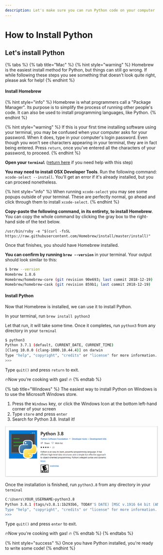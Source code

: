 ```yaml
---
description: Let's make sure you can run Python code on your computer
---
```


# How to Install Python

## Let's install Python

{% tabs %}
{% tab title="Mac" %}
{% hint style="warning" %}
Homebrew is the easiest install method for Python, but things can still go wrong. If while following these steps you see something that doesn't look quite right, please ask for help!
{% endhint %}

#### Install Homebrew

{% hint style="info" %}
Homebrew is what programmers call a "Package Manager". Its purpose is to simplify the process of running other people's code. It can also be used to install programming languages, like Python.
{% endhint %}

{% hint style="warning" %}
If this is your first time installing software using your terminal, you may be confused when your computer asks for your password. When it does, type in your computer's login password. Even though you won't see characters appearing in your terminal, they are in fact being entered. Press `return`, once you've entered all the characters of your password, to proceed.
{% endhint %}

**Open your `terminal`** \([return here](introducing-your-terminal.md) if you need help with this step\)

**You may need to install OSX Developer Tools**. Run the following command: `xcode-select --install`. You'll get an error if it's already installed, but you can proceed nonetheless.

{% hint style="info" %}
When running `xcode-select` you may see some popups outside of your terminal. These are perfectly normal, go ahead and click through them to install `xcode-select`.
{% endhint %}

**Copy-paste the following command, in its entirety, to install Homebrew**. You can copy the whole command by clicking the gray box to the right-hand side of the text below.

```text
/usr/bin/ruby -e "$(curl -fsSL https://raw.githubusercontent.com/Homebrew/install/master/install)"
```

Once that finishes, you should have Homebrew installed.

**You can confirm by running `brew --version`** in your terminal. Your output should look similar to this:

```bash
$ brew --version
Homebrew 1.8.6
Homebrew/homebrew-core (git revision 90e693; last commit 2018-12-19)
Homebrew/homebrew-cask (git revision 859b1; last commit 2018-12-19)
```

#### Install Python

Now that Homebrew is installed, we can use it to install Python.

In your terminal, run `brew install python3`

Let that run, it will take some time. Once it completes, run `python3` from any directory in your `terminal`

```bash
$ python3
Python 3.7.1 (default, CURRENT_DATE, CURRENT_TIME) 
[Clang 10.0.0 (clang-1000.10.44.4)] on darwin
Type "help", "copyright", "credits" or "license" for more information.
>>>
```

Type `quit()` and press `return` to exit.

🔥Now you're cooking with gas! 🔥
{% endtab %}

{% tab title="Windows" %}
The easiest way to install Python on Windows is to use the Microsoft Windows store.

1. Press the `Windows` key, or click the Windows Icon at the bottom left-hand corner of your screen
2. Type `store` and press `enter`
3. Search for Python 3.8. Install it!

![](../.gitbook/assets/image%20%2818%29.png)

Once the installation is finished, run `python3.8` from any directory in your `terminal` 

```bash
C:\Users\YOUR_USERNAME>python3.8
Python 3.8.1 (tags/v3.8.1:1b293b6, TODAY'S DATE) [MSC v.1916 64 bit (AMD64)] on win32
Type "help", "copyright", "credits" or "license" for more information.
>>>
```

Type `quit()` and press `enter` to exit.

🔥Now you're cooking with gas! 🔥
{% endtab %}
{% endtabs %}

{% hint style="success" %}
Once you have Python installed, you're ready to write some code!
{% endhint %}



